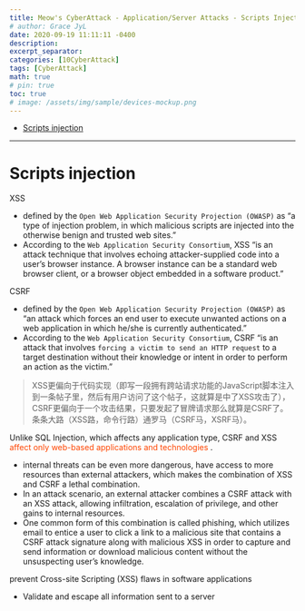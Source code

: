 ```yaml
---
title: Meow's CyberAttack - Application/Server Attacks - Scripts Injection
# author: Grace JyL
date: 2020-09-19 11:11:11 -0400
description:
excerpt_separator:
categories: [10CyberAttack]
tags: [CyberAttack]
math: true
# pin: true
toc: true
# image: /assets/img/sample/devices-mockup.png
---
```


- [Scripts injection](#scripts-injection)


---

# Scripts injection

XSS
- defined by the `Open Web Application Security Projection (OWASP)` as “a type of injection problem, in which malicious scripts are injected into the otherwise benign and trusted web sites.”
- According to the `Web Application Security Consortium`, XSS “is an attack technique that involves echoing attacker-supplied code into a user’s browser instance. A browser instance can be a standard web browser client, or a browser object embedded in a software product.”


CSRF
- defined by the `Open Web Application Security Projection (OWASP)` as “an attack which forces an end user to execute unwanted actions on a web application in which he/she is currently authenticated.”
- According to the `Web Application Security Consortium`, CSRF “is an attack that involves `forcing a victim to send an HTTP request` to a target destination without their knowledge or intent in order to perform an action as the victim.”



> XSS更偏向于代码实现（即写一段拥有跨站请求功能的JavaScript脚本注入到一条帖子里，然后有用户访问了这个帖子，这就算是中了XSS攻击了），
> CSRF更偏向于一个攻击结果，只要发起了冒牌请求那么就算是CSRF了。
> 条条大路（XSS路，命令行路）通罗马（CSRF马，XSRF马）。

Unlike SQL Injection, which affects any application type, CSRF and XSS <font color=OrangeRed> affect only web-based applications and technologies </font>.
- internal threats can be even more dangerous, have access to more resources than external attackers, which makes the combination of XSS and CSRF a lethal combination.
- In an attack scenario, an external attacker combines a CSRF attack with an XSS attack, allowing infiltration, escalation of privilege, and other gains to internal resources.
- One common form of this combination is called phishing, which utilizes email to entice a user to click a link to a malicious site that contains a CSRF attack signature along with malicious XSS in order to capture and send information or download malicious content without the unsuspecting user’s knowledge.

prevent Cross-site Scripting (XSS) flaws in software applications
- Validate and escape all information sent to a server
